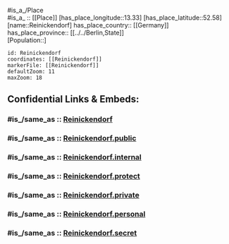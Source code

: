 ﻿---
confidential: public
isDeleted: false
location:
- 52.58
- 13.33
mapmarker: city
mapzoom:
- 7
- 12
SpocWebEntityId: 33698
tags:
- geo/City
type: City
---

#is_a_/Place  
#is_a_ :: [[Place]] 
[has_place_longitude::13.33] 
[has_place_latitude::52.58] 
[name::Reinickendorf] 
has_place_country:: [[Germany]]  
has_place_province:: [[../../Berlin,State]]  
[Population::] 



```leaflet
id: Reinickendorf
coordinates: [[Reinickendorf]] 
markerFile: [[Reinickendorf]] 
defaultZoom: 11 
maxZoom: 18
```


## Confidential Links & Embeds: 

### #is_/same_as :: [Reinickendorf](Reinickendorf.md) 

### #is_/same_as :: [Reinickendorf.public](/_public/Earth/Continent/Europe/Europe~Central/Germany/Germany~West/State~Berlin/cities~Berlin/Reinickendorf.public.md) 

### #is_/same_as :: [Reinickendorf.internal](/_internal/Earth/Continent/Europe/Europe~Central/Germany/Germany~West/State~Berlin/cities~Berlin/Reinickendorf.internal.md) 

### #is_/same_as :: [Reinickendorf.protect](/_protect/Earth/Continent/Europe/Europe~Central/Germany/Germany~West/State~Berlin/cities~Berlin/Reinickendorf.protect.md) 

### #is_/same_as :: [Reinickendorf.private](/_private/Earth/Continent/Europe/Europe~Central/Germany/Germany~West/State~Berlin/cities~Berlin/Reinickendorf.private.md) 

### #is_/same_as :: [Reinickendorf.personal](/_personal/Earth/Continent/Europe/Europe~Central/Germany/Germany~West/State~Berlin/cities~Berlin/Reinickendorf.personal.md) 

### #is_/same_as :: [Reinickendorf.secret](/_secret/Earth/Continent/Europe/Europe~Central/Germany/Germany~West/State~Berlin/cities~Berlin/Reinickendorf.secret.md)

